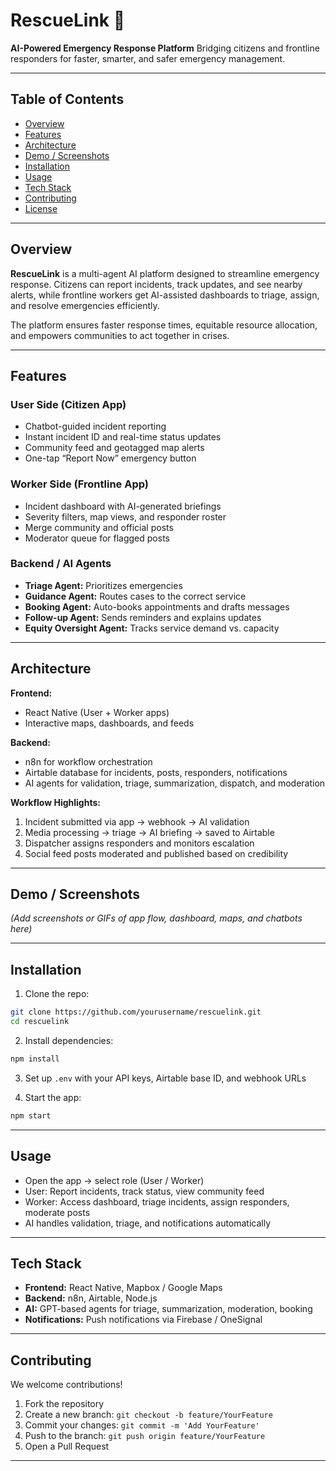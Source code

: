 # RescueLink 🚨

**AI-Powered Emergency Response Platform**
Bridging citizens and frontline responders for faster, smarter, and safer emergency management.

---

## Table of Contents

* [Overview](#overview)
* [Features](#features)
* [Architecture](#architecture)
* [Demo / Screenshots](#demo--screenshots)
* [Installation](#installation)
* [Usage](#usage)
* [Tech Stack](#tech-stack)
* [Contributing](#contributing)
* [License](#license)

---

## Overview

**RescueLink** is a multi-agent AI platform designed to streamline emergency response. Citizens can report incidents, track updates, and see nearby alerts, while frontline workers get AI-assisted dashboards to triage, assign, and resolve emergencies efficiently.

The platform ensures faster response times, equitable resource allocation, and empowers communities to act together in crises.

---

## Features

### **User Side (Citizen App)**

* Chatbot-guided incident reporting
* Instant incident ID and real-time status updates
* Community feed and geotagged map alerts
* One-tap “Report Now” emergency button

### **Worker Side (Frontline App)**

* Incident dashboard with AI-generated briefings
* Severity filters, map views, and responder roster
* Merge community and official posts
* Moderator queue for flagged posts

### **Backend / AI Agents**

* **Triage Agent:** Prioritizes emergencies
* **Guidance Agent:** Routes cases to the correct service
* **Booking Agent:** Auto-books appointments and drafts messages
* **Follow-up Agent:** Sends reminders and explains updates
* **Equity Oversight Agent:** Tracks service demand vs. capacity

---

## Architecture

**Frontend:**

* React Native (User + Worker apps)
* Interactive maps, dashboards, and feeds

**Backend:**

* n8n for workflow orchestration
* Airtable database for incidents, posts, responders, notifications
* AI agents for validation, triage, summarization, dispatch, and moderation

**Workflow Highlights:**

1. Incident submitted via app → webhook → AI validation
2. Media processing → triage → AI briefing → saved to Airtable
3. Dispatcher assigns responders and monitors escalation
4. Social feed posts moderated and published based on credibility

---

## Demo / Screenshots

*(Add screenshots or GIFs of app flow, dashboard, maps, and chatbots here)*

---

## Installation

1. Clone the repo:

```bash
git clone https://github.com/yourusername/rescuelink.git
cd rescuelink
```

2. Install dependencies:

```bash
npm install
```

3. Set up `.env` with your API keys, Airtable base ID, and webhook URLs

4. Start the app:

```bash
npm start
```

---

## Usage

* Open the app → select role (User / Worker)
* User: Report incidents, track status, view community feed
* Worker: Access dashboard, triage incidents, assign responders, moderate posts
* AI handles validation, triage, and notifications automatically

---

## Tech Stack

* **Frontend:** React Native, Mapbox / Google Maps
* **Backend:** n8n, Airtable, Node.js
* **AI:** GPT-based agents for triage, summarization, moderation, booking
* **Notifications:** Push notifications via Firebase / OneSignal

---

## Contributing

We welcome contributions!

1. Fork the repository
2. Create a new branch: `git checkout -b feature/YourFeature`
3. Commit your changes: `git commit -m 'Add YourFeature'`
4. Push to the branch: `git push origin feature/YourFeature`
5. Open a Pull Request

---
